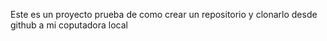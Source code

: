 Este es un proyecto prueba de como crear un repositorio y clonarlo desde github a mi coputadora local